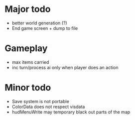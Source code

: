 Major todo
==========
* better world generation (?)
* End game screen + dump to file

Gameplay
========
* max items carried
* inc turn/process ai only when player does an action

Minor todo
==========
* Save system is not portable
* ColorData does not respect visdata
* hudMenuWrite may temporary black out parts of the map
